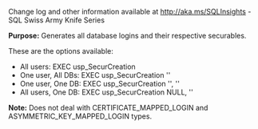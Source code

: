 Change log and other information available at http://aka.ms/SQLInsights - SQL Swiss Army Knife Series

**Purpose:** Generates all database logins and their respective securables.

These are the options available:
- All users: EXEC usp_SecurCreation
- One user, All DBs: EXEC usp_SecurCreation '<User>'
- One user, One DB: EXEC usp_SecurCreation '<User>', '<DBName>'
- All users, One DB: EXEC usp_SecurCreation NULL, '<DBName>'

**Note:** Does not deal with CERTIFICATE_MAPPED_LOGIN and ASYMMETRIC_KEY_MAPPED_LOGIN types.